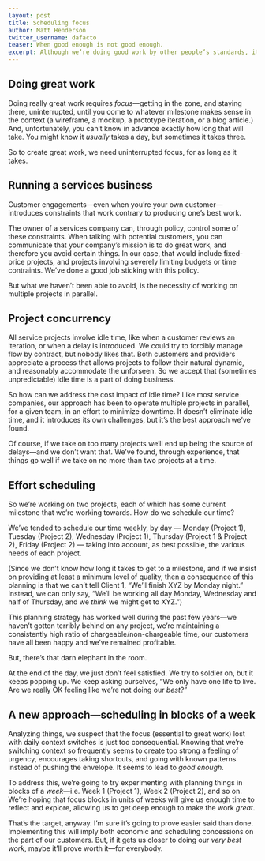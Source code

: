 ```yaml
---
layout: post
title: Scheduling focus
author: Matt Henderson
twitter_username: dafacto
teaser: When good enough is not good enough.
excerpt: Although we’re doing good work by other people’s standards, it often feels like we’re not doing our <em>best</em> work, by our <em>own</em> standards. This article explores what we can do about that.
---
```


## Doing great work

Doing really great work requires *focus*—getting in the zone, and staying there, uninterrupted, until you come to whatever milestone makes sense in the context (a wireframe, a mockup, a prototype iteration, or a blog article.) And, unfortunately, you can’t know in advance exactly how long that will take. You might know it *usually* takes a day, but sometimes it takes three.

So to create great work, we need uninterrupted focus, for as long as it takes.

## Running a services business

Customer engagements—even when you’re your own customer—introduces constraints that work contrary to producing one’s best work. 

The owner of a services company can, through policy, control some of these constraints. When talking with potential customers, you can communicate that your company’s mission is to do great work, and therefore you avoid certain things. In our case, that would include fixed-price projects, and projects involving severely limiting budgets or time contraints. We’ve done a good job sticking with this policy.

But what we haven’t been able to avoid, is the necessity of working on multiple projects in parallel.

## Project concurrency

All service projects involve idle time, like when a customer reviews an iteration, or when a delay is introduced. We could try to forcibly manage flow by contract, but nobody likes that. Both customers and providers appreciate a process that allows projects to follow their natural dynamic, and reasonably accommodate the unforseen. So we accept that (sometimes unpredictable) idle time is a part of doing business.

So how can we address the cost impact of idle time? Like most service companies, our approach has been to operate multiple projects in parallel, for a given team, in an effort to minimize downtime. It doesn’t eliminate idle time, and it introduces its own challenges, but it’s the best approach we’ve found.

Of course, if we take on too many projects we’ll end up being the source of delays—and we don’t want that. We’ve found, through experience, that things go well if we take on no more than two projects at a time.

## Effort scheduling

So we’re working on two projects, each of which has some current milestone that we’re working towards. How do we schedule our time?

We’ve tended to schedule our time weekly, by day — Monday (Project 1), Tuesday (Project 2), Wednesday (Project 1), Thursday (Project 1 & Project 2), Friday (Project 2) — taking into account, as best possible, the various needs of each project.

(Since we don’t know how long it takes to get to a milestone, and if we insist on providing at least a minimum level of quality, then a consequence of this planning is that we can’t tell Client 1, “We’ll finish XYZ by Monday night.” Instead, we can only say, “We’ll be working all day Monday, Wednesday and half of Thursday, and we *think* we might get to XYZ.”)

This planning strategy has worked well during the past few years—we haven’t gotten terribly behind on any project, we’re maintaining a consistently high ratio of chargeable/non-chargeable time, our customers have all been happy and we’ve remained profitable.

But, there’s that darn elephant in the room. 

At the end of the day, we just don’t feel satisfied. We try to soldier on, but it keeps popping up. We keep asking ourselves, “We only have one life to live. Are we really OK feeling like we’re not doing our *best*?”

## A new approach—scheduling in blocks of a week

Analyzing things, we suspect that the focus (essential to great work) lost with daily context switches is just too consequential. Knowing that we’re switching context so frequently seems to create too strong a feeling of urgency, encourages taking shortcuts, and going with known patterns instead of pushing the envelope. It seems to lead to *good enough*.

To address this, we’re going to try experimenting with planning things in blocks of a *week*—i.e. Week 1 (Project 1), Week 2 (Project 2), and so on. We’re hoping that focus blocks in units of weeks will give us enough time to reflect and explore, allowing us to get deep enough to make the work *great*.

That’s the target, anyway. I’m sure it’s going to prove easier said than done. Implementing this will imply both economic and scheduling concessions on the part of our customers. But, if it gets us closer to doing our *very best work*, maybe it’ll prove worth it—for everybody.
